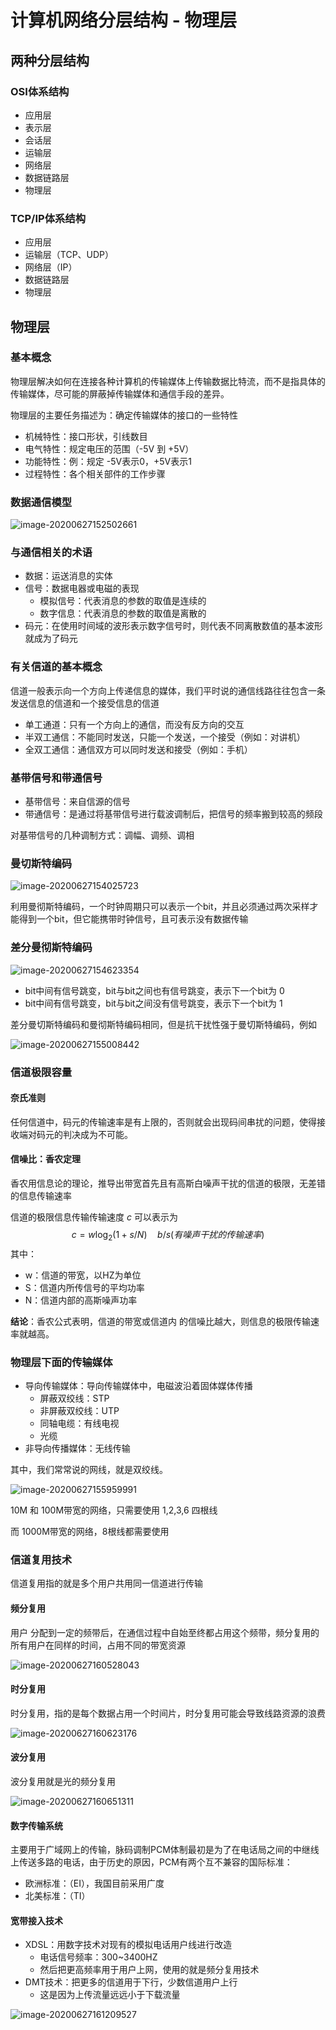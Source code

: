 # 计算机网络分层结构 - 物理层

## 两种分层结构

### OSI体系结构

- 应用层
- 表示层
- 会话层
- 运输层
- 网络层
- 数据链路层
- 物理层

### TCP/IP体系结构

- 应用层
- 运输层（TCP、UDP）
- 网络层（IP）
- 数据链路层
- 物理层



## 物理层

### 基本概念

物理层解决如何在连接各种计算机的传输媒体上传输数据比特流，而不是指具体的传输媒体，尽可能的屏蔽掉传输媒体和通信手段的差异。

物理层的主要任务描述为：确定传输媒体的接口的一些特性

- 机械特性：接口形状，引线数目
- 电气特性：规定电压的范围（-5V 到 +5V）
- 功能特性：例：规定 -5V表示0，+5V表示1
- 过程特性：各个相关部件的工作步骤

### 数据通信模型

![image-20200627152502661](images/image-20200627152502661.png)

### 与通信相关的术语

- 数据：运送消息的实体
- 信号：数据电器或电磁的表现
  - 模拟信号：代表消息的参数的取值是连续的
  - 数字信息：代表消息的参数的取值是离散的
- 码元：在使用时间域的波形表示数字信号时，则代表不同离散数值的基本波形就成为了码元

### 有关信道的基本概念

信道一般表示向一个方向上传递信息的媒体，我们平时说的通信线路往往包含一条发送信息的信道和一个接受信息的信道

- 单工通道：只有一个方向上的通信，而没有反方向的交互
- 半双工通信：不能同时发送，只能一个发送，一个接受（例如：对讲机）
- 全双工通信：通信双方可以同时发送和接受（例如：手机）

### 基带信号和带通信号

- 基带信号：来自信源的信号
- 带通信号：是通过将基带信号进行载波调制后，把信号的频率搬到较高的频段

对基带信号的几种调制方式：调幅、调频、调相

### 曼切斯特编码



![image-20200627154025723](images/image-20200627154025723.png)

利用曼彻斯特编码，一个时钟周期只可以表示一个bit，并且必须通过两次采样才能得到一个bit，但它能携带时钟信号，且可表示没有数据传输

### 差分曼彻斯特编码

![image-20200627154623354](images/image-20200627154623354.png)

- bit中间有信号跳变，bit与bit之间也有信号跳变，表示下一个bit为 0
- bit中间有信号跳变，bit与bit之间没有信号跳变，表示下一个bit为 1

差分曼切斯特编码和曼彻斯特编码相同，但是抗干扰性强于曼切斯特编码，例如

![image-20200627155008442](images/image-20200627155008442.png)

### 信道极限容量

#### 奈氏准则

任何信道中，码元的传输速率是有上限的，否则就会出现码间串扰的问题，使得接收端对码元的判决成为不可能。

#### 信噪比：香农定理

香农用信息论的理论，推导出带宽首先且有高斯白噪声干扰的信道的极限，无差错的信息传输速率

信道的极限信息传输传输速度 $c$ 可以表示为
$$
c=w \log _{2}(1 + s / N) \quad b / s  (有噪声干扰的传输速率)
$$
其中：

- w：信道的带宽，以HZ为单位
- S：信道内所传信号的平均功率
- N：信道内部的高斯噪声功率

**结论**：香农公式表明，信道的带宽或信道内 的信噪比越大，则信息的极限传输速率就越高。

### 物理层下面的传输媒体

- 导向传输媒体：导向传输媒体中，电磁波沿着固体媒体传播
  - 屏蔽双绞线：STP
  - 非屏蔽双绞线：UTP
  - 同轴电缆：有线电视
  - 光缆
- 非导向传播媒体：无线传输

其中，我们常常说的网线，就是双绞线。

![image-20200627155959991](images/image-20200627155959991.png)

10M 和 100M带宽的网络，只需要使用 1,2,3,6 四根线

而 1000M带宽的网络，8根线都需要使用

### 信道复用技术

信道复用指的就是多个用户共用同一信道进行传输

#### 频分复用

用户 分配到一定的频带后，在通信过程中自始至终都占用这个频带，频分复用的所有用户在同样的时间，占用不同的带宽资源

![image-20200627160528043](images/image-20200627160528043.png)

#### 时分复用

时分复用，指的是每个数据占用一个时间片，时分复用可能会导致线路资源的浪费

![image-20200627160623176](images/image-20200627160623176.png)

#### 波分复用

波分复用就是光的频分复用

![image-20200627160651311](images/image-20200627160651311.png)

#### 数字传输系统

主要用于广域网上的传输，脉码调制PCM体制最初是为了在电话局之间的中继线上传送多路的电话，由于历史的原因，PCM有两个互不兼容的国际标准：

- 欧洲标准：（EI），我国目前采用广度
- 北美标准：（TI）

#### 宽带接入技术

- XDSL：用数字技术对现有的模拟电话用户线进行改造
  - 电话信号频率：300~3400HZ
  - 然后把更高频率用于用户上网，使用的就是频分复用技术
- DMT技术：把更多的信道用于下行，少数信道用户上行
  - 这是因为上传流量远远小于下载流量

![image-20200627161209527](images/image-20200627161209527.png)
